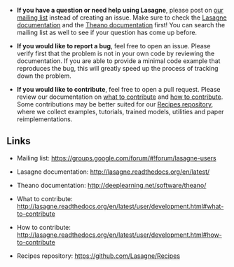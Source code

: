 - **If you have a question or need help using Lasagne**, please post on [our mailing list](https://groups.google.com/forum/#!forum/lasagne-users) instead of creating an issue. Make sure to check the [Lasagne documentation](http://lasagne.readthedocs.org/en/latest/) and the [Theano documentation](http://deeplearning.net/software/theano/) first! You can search the mailing list as well to see if your question has come up before.

- **If you would like to report a bug**, feel free to open an issue. Please verify first that the problem is not in your own code by reviewing the documentation. If you are able to provide a minimal code example that reproduces the bug, this will greatly speed up the process of tracking down the problem.

- **If you would like to contribute**, feel free to open a pull request. Please review our documentation on [what to contribute](http://lasagne.readthedocs.org/en/latest/user/development.html#what-to-contribute) and [how to contribute](http://lasagne.readthedocs.org/en/latest/user/development.html#how-to-contribute). Some contributions may be better suited for our [Recipes repository](https://github.com/Lasagne/Recipes), where we collect examples, tutorials, trained models, utilities and paper reimplementations.

Links
-----

- Mailing list: https://groups.google.com/forum/#!forum/lasagne-users
- Lasagne documentation: http://lasagne.readthedocs.org/en/latest/
- Theano documentation: http://deeplearning.net/software/theano/

- What to contribute: http://lasagne.readthedocs.org/en/latest/user/development.html#what-to-contribute
- How to contribute: http://lasagne.readthedocs.org/en/latest/user/development.html#how-to-contribute
- Recipes repository: https://github.com/Lasagne/Recipes
